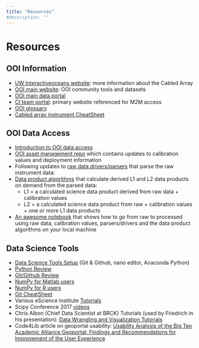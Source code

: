 ```yaml
---
title: "Resources"
#description: ""
---
```


# Resources

## OOI Information
- [UW Interactiveoceans website](http://interactiveoceans.washington.edu/): more information about the Cabled Array
- [OOI main website](http://oceanobservatories.org/community-tools/): OOI community tools and datasets
- [OOI main data portal](https://ooinet.oceanobservatories.org/)
- [CI team portal](http://ooi.visualocean.net/): primary website referenced for M2M access
- [OOI glossary](http://oceanobservatories.org/glossary/)
- [Cabled array instrument CheatSheet](https://github.com/oceanhackweek/CAHW2018_Materials/blob/master/Resources/instrument_reference.xlsx)

## OOI Data Access
- [Introduction to OOI data access](https://github.com/oceanhackweek/CAHW2018_Materials/blob/master/Resources/OOI_Entirety_Overview_Vardaro_et_al.pdf)
- [OOI asset management repo](https://github.com/ooi-integration/asset-management) which contains updates to calibration values and deployment information
- Following updates to [raw data drivers/parsers](https://github.com/oceanobservatories/mi-instrument) that parse the raw instrument data:
- [Data product algorithms](https://github.com/friedrichknuth/ooi_local_processing) that calculate derived L1 and L2 data products on demand from the parsed data:
  - L1 = a calculated science data product derived from raw data + calibration values
  - L2 = a calculated science data product from raw + calibration values + one or more L1 data products
- [An awesome notebook](https://github.com/friedrichknuth/ooi_local_processing)
that shows how to go from raw to processed using raw data, calibration values, parsers/drivers and the data product algorithms on your local machine




## Data Science Tools
- [Data Science Tools Setup](https://uwescience.github.io/2018-01-08-uw/#setup) (Git & Github, nano editor, Anaconda Python)
- [Python Review](http://swcarpentry.github.io/python-novice-inflammation/)
- [Git/Github Review](http://swcarpentry.github.io/git-novice/)
- [NumPy for Matlab users](https://docs.scipy.org/doc/numpy-dev/user/numpy-for-matlab-users.html)
- [NumPy for R users](http://mathesaurus.sourceforge.net/r-numpy.html)
- [Git CheatSheet](https://services.github.com/on-demand/downloads/github-git-cheat-sheet.pdf)
- Various eScience Institute [Tutorials](https://github.com/uwescience/eScience_tutorials/blob/master/README.md)
- Scipy Conference 2017 [videos](https://www.youtube.com/playlist?list=PLYx7XA2nY5GfdAFycPLBdUDOUtdQIVoMf)
- Chris Albon (Chief Data Scientist at BRCK) Tutorials (used by Friedrich in his presentation):
[Data Wrangling and Visualization Tutorials](https://chrisalbon.com/)
- Code4Lib article on geoportal usability:
[Usability Analysis of the Big Ten Academic Alliance Geoportal: Findings and Recommendations for Improvement of the User Experience](http://journal.code4lib.org/articles/12932)
